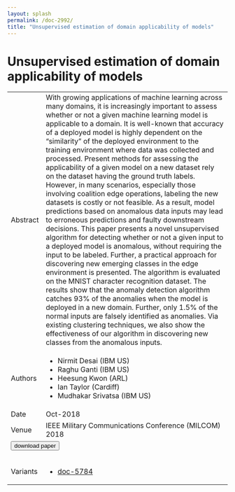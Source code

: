 ```yaml
---
layout: splash
permalink: /doc-2992/
title: "Unsupervised estimation of domain applicability of models"
---
```


# Unsupervised estimation of domain applicability of models

<table>
    <tbody>
    <tr>
        <td>Abstract</td>
        <td>With growing applications of machine learning across many domains, it is increasingly important to assess whether or not a given machine learning model is applicable to a domain. It is well-known that accuracy of a deployed model is highly dependent on the “similarity” of the deployed environment to the training environment where data was collected and processed. Present methods for assessing the applicability of a given model on a new dataset rely on the dataset having the ground truth labels. However, in many scenarios, especially those involving coalition edge operations, labeling the new datasets is costly or not feasible. As a result, model predictions based on anomalous data inputs may lead to erroneous predictions and faulty downstream decisions. This paper presents a novel unsupervised algorithm for detecting whether or not a given input to a deployed model is anomalous, without requiring the input to be labeled. Further, a practical approach for discovering new emerging classes in the edge environment is presented. The algorithm is evaluated on the MNIST character recognition dataset. The results show that the anomaly detection algorithm catches 93% of the anomalies when the model is deployed in a new domain. Further, only 1.5% of the normal inputs are falsely identified as anomalies. Via existing clustering techniques, we also show the effectiveness of our algorithm in discovering new classes from the anomalous inputs.</td>
    </tr>
    <tr>
        <td>Authors</td>
        <td>
            <ul>
                <li>Nirmit Desai (IBM US)</li>
                <li>Raghu Ganti (IBM US)</li>
                <li>Heesung Kwon (ARL)</li>
                <li>Ian Taylor (Cardiff)</li>
                <li>Mudhakar Srivatsa (IBM US)</li>
            </ul>
        </td>
    </tr>
    <tr>
        <td>Date</td>
        <td>Oct-2018</td>
    </tr>
    <tr>
        <td>Venue</td>
        <td>IEEE Military Communications Conference (MILCOM) 2018</td>
    </tr>
        <tr>
            <td colspan="2">
                <form method="get" action="https://dais-ita.org/sites/default/files/2399.pdf">
                    <button type="submit">download paper</button>
                </form>
            </td>
        </tr>
        <tr>
            <td>Variants</td>
            <td>
                <ul>
                    <li><a href="\doc-5784\">doc-5784</a></li>
                </ul>
            </td>
        </tr>
    </tbody>
</table>
